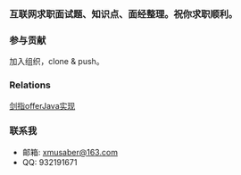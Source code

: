 ### 互联网求职面试题、知识点、面经整理。祝你求职顺利。

### 参与贡献

加入组织，clone & push。

### Relations

[剑指offerJava实现](https://github.com/Lemonjing/your-offer)

### 联系我

- 邮箱: xmusaber@163.com
- QQ: 932191671